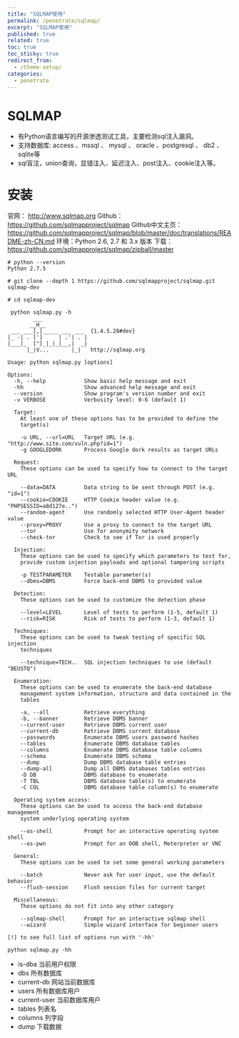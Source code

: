 ```yaml
---
title: "SQLMAP使用"
permalink: /penetrate/sqlmap/
excerpt: "SQLMAP使用"
published: true
related: true
toc: true
toc_sticky: true
redirect_from:
  - /theme-setup/
categories: 
  - penetrate
---  
```


<!--
2018 cracer web安全渗透 ： 第13课比较
-->

# SQLMAP

- 有Python语言编写的开源渗透测试工具，主要检测sql注入漏洞。
- 支持数据库: access 、mssql 、 mysql 、 oracle 、postgresql 、 db2 、sqlite等
- sql盲注，union查询，显错注入、延迟注入、post注入、cookie注入等。

# 安装

官网：         http://www.sqlmap.org
Github：       https://github.com/sqlmapproject/sqlmap
Github中文主页：https://github.com/sqlmapproject/sqlmap/blob/master/doc/translations/README-zh-CN.md
环境：Python 2.6, 2.7 和 3.x 版本
下载：          https://github.com/sqlmapproject/sqlmap/zipball/master

```
# python --version
Python 2.7.5

# git clone --depth 1 https://github.com/sqlmapproject/sqlmap.git sqlmap-dev

# cd sqlmap-dev

 python sqlmap.py -h
        ___
       __H__
 ___ ___[,]_____ ___ ___  {1.4.5.28#dev}
|_ -| . [']     | .'| . |
|___|_  ["]_|_|_|__,|  _|
      |_|V...       |_|   http://sqlmap.org

Usage: python sqlmap.py [options]

Options:
  -h, --help            Show basic help message and exit
  -hh                   Show advanced help message and exit
  --version             Show program's version number and exit
  -v VERBOSE            Verbosity level: 0-6 (default 1)

  Target:
    At least one of these options has to be provided to define the
    target(s)

    -u URL, --url=URL   Target URL (e.g. "http://www.site.com/vuln.php?id=1")
    -g GOOGLEDORK       Process Google dork results as target URLs

  Request:
    These options can be used to specify how to connect to the target URL

    --data=DATA         Data string to be sent through POST (e.g. "id=1")
    --cookie=COOKIE     HTTP Cookie header value (e.g. "PHPSESSID=a8d127e..")
    --random-agent      Use randomly selected HTTP User-Agent header value
    --proxy=PROXY       Use a proxy to connect to the target URL
    --tor               Use Tor anonymity network
    --check-tor         Check to see if Tor is used properly

  Injection:
    These options can be used to specify which parameters to test for,
    provide custom injection payloads and optional tampering scripts

    -p TESTPARAMETER    Testable parameter(s)
    --dbms=DBMS         Force back-end DBMS to provided value

  Detection:
    These options can be used to customize the detection phase

    --level=LEVEL       Level of tests to perform (1-5, default 1)
    --risk=RISK         Risk of tests to perform (1-3, default 1)

  Techniques:
    These options can be used to tweak testing of specific SQL injection
    techniques

    --technique=TECH..  SQL injection techniques to use (default "BEUSTQ")

  Enumeration:
    These options can be used to enumerate the back-end database
    management system information, structure and data contained in the
    tables

    -a, --all           Retrieve everything
    -b, --banner        Retrieve DBMS banner
    --current-user      Retrieve DBMS current user
    --current-db        Retrieve DBMS current database
    --passwords         Enumerate DBMS users password hashes
    --tables            Enumerate DBMS database tables
    --columns           Enumerate DBMS database table columns
    --schema            Enumerate DBMS schema
    --dump              Dump DBMS database table entries
    --dump-all          Dump all DBMS databases tables entries
    -D DB               DBMS database to enumerate
    -T TBL              DBMS database table(s) to enumerate
    -C COL              DBMS database table column(s) to enumerate

  Operating system access:
    These options can be used to access the back-end database management
    system underlying operating system

    --os-shell          Prompt for an interactive operating system shell
    --os-pwn            Prompt for an OOB shell, Meterpreter or VNC

  General:
    These options can be used to set some general working parameters

    --batch             Never ask for user input, use the default behavior
    --flush-session     Flush session files for current target

  Miscellaneous:
    These options do not fit into any other category

    --sqlmap-shell      Prompt for an interactive sqlmap shell
    --wizard            Simple wizard interface for beginner users

[!] to see full list of options run with '-hh'

python sqlmap.py -hh
```
- is-dba        当前用户权限
- dbs           所有数据库
- current-db    网站当前数据库
- users         所有数据库用户
- current-user  当前数据库用户
- tables        列表名
- columns       列字段
- dump          下载数据

